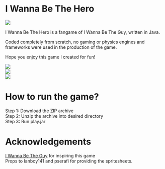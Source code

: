 # I Wanna Be The Hero
![](http://i.imgur.com/VQTpbIJ.gif)

I Wanna Be The Hero is a fangame of I Wanna Be The Guy, written in Java.

Coded completely from scratch, no gaming or physics engines and frameworks were used in the production of the game.

Hope you enjoy this game I created for fun!

![](http://i.imgur.com/20offAD.png) <br/>
![](http://i.imgur.com/8DghvMf.png) <br/>
![](http://i.imgur.com/jLb4fv1.png) <br/>

# How to run the game?
Step 1: Download the ZIP archive <br/>
Step 2: Unzip the archive into desired directory <br/>
Step 3: Run play.jar <br/>

# Acknowledgements
[I Wanna Be The Guy](http://kayin.moe/iwbtg/) for inspiring this game <br/>
Props to Ianboy141 and pserafi for providing the spritesheets.
